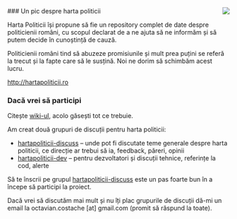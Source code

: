 <img src="http://www.hartapoliticii.ro/images/top_title.png" align="right">
### Un pic despre harta politicii

Harta Politicii își propune să fie un repository complet de date despre
politicienii români, cu scopul declarat de a ne ajuta să ne informăm și să
putem decide în cunoștință de cauză.

Politicienii români tind să abuzeze promisiunile și mult prea puțini se referă
la trecut și la fapte care să le susțină. Noi ne dorim să schimbăm acest lucru.

http://hartapoliticii.ro


### Dacă vrei să participi

Citește [wiki-ul](https://github.com/okvivi/hartapoliticii/wiki), acolo găsești
tot ce trebuie.


Am creat două grupuri de discuții pentru harta politicii:

- [hartapoliticii-discuss](http://groups.google.com/group/hartapoliticii-discuss) – unde pot fi discutate teme generale despre harta politicii, ce direcție ar trebui să ia, feedback, păreri, opinii
- [hartapoliticii-dev](http://groups.google.com/group/hartapoliticii-dev) – pentru dezvoltatori și discuții tehnice, referințe la cod, alerte

Să te înscrii pe grupul [hartapoliticii-discuss](http://groups.google.com/group/hartapoliticii-discuss) este un pas foarte bun în a începe să participi la proiect.

Dacă vrei să discutăm mai mult și nu îți plac grupurile de discuții dă-mi
un email la octavian.costache [at] gmail.com (promit să răspund la toate).
